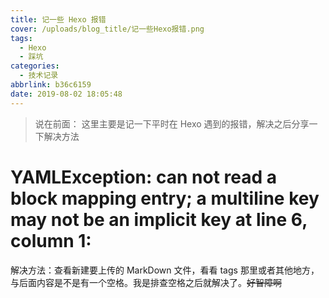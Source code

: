 ```yaml
---
title: 记一些 Hexo 报错
cover: /uploads/blog_title/记一些Hexo报错.png
tags:
  - Hexo
  - 踩坑
categories:
  - 技术记录
abbrlink: b36c6159
date: 2019-08-02 18:05:48
---
```

>说在前面：
>这里主要是记一下平时在 Hexo 遇到的报错，解决之后分享一下解决方法

# YAMLException: can not read a block mapping entry; a multiline key may not be an implicit key at line 6, column 1:

解决方法：查看新建要上传的 MarkDown 文件，看看 tags 那里或者其他地方，与后面内容是不是有一个空格。我是排查空格之后就解决了。~~好智障啊~~